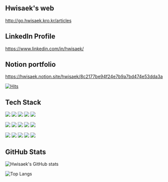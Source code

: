 ## Hwisaek's web
http://go.hwisaek.kro.kr/articles

## LinkedIn Profile
https://www.linkedin.com/in/hwisaek/

## Notion portfolio
https://hwisaek.notion.site/hwisaek/8c2177be94f24e7b9a7bd474e53dda3a

[![Hits](https://hits.seeyoufarm.com/api/count/incr/badge.svg?url=https%3A%2F%2Fgithub.com%2Fhwisaek&count_bg=%2379C83D&title_bg=%23555555&icon=&icon_color=%23E7E7E7&title=hits&edge_flat=false)](https://hits.seeyoufarm.com)

## Tech Stack

<!-- 로고 사이트: https://shields.io/ https://simpleicons.org/ -->
<img src="https://img.shields.io/badge/JavaScript-F7DF1E?style=flat-square&logo=Javascript&logoColor=white"/></a>
<img src="https://img.shields.io/badge/TypeScript-3178C6?style=flat-square&logo=TypeScript&logoColor=white"/>
<img src="https://img.shields.io/badge/Vue.js-4FC08D?style=flat-square&logo=Vue.js&logoColor=white"/>
<img src="https://img.shields.io/badge/Ant Design-0170FE?style=flat-square&logo=Ant+Design&logoColor=white"/>
<img src="https://img.shields.io/badge/Vuetify-1867C0?style=flat-square&logo=Vuetify&logoColor=white"/>

<img src="https://img.shields.io/badge/Go-00ADD8?style=flat-square&logo=Go&logoColor=white"/></a>
<img src="https://img.shields.io/badge/Echo-00ADD8?style=flat-square&logoColor=white"/>
<img src="https://img.shields.io/badge/Java-007396?style=flat-square&logo=java&logoColor=white"/>
<img src="https://img.shields.io/badge/Spring-6DB33F?style=flat-square&logo=Spring&logoColor=white"/>
<img src="https://img.shields.io/badge/Python-3766AB?style=flat-square&logo=Python&logoColor=white"/>

<img src="https://img.shields.io/badge/PostgreSQL-4169E1?style=flat-square&logo=PostgreSQL&logoColor=white"/></a>
<img src="https://img.shields.io/badge/MongoDB-47A248?style=flat-square&logo=MongoDB&logoColor=white"/>
<img src="https://img.shields.io/badge/Redis-DC382D?style=flat-square&logo=Redis&logoColor=white"/>
<img src="https://img.shields.io/badge/Apache Kafka-231F20?style=flat-square&logo=Apache%20Kafka&logoColor=white"/>
<img src="https://img.shields.io/badge/Oracle-F80000?style=flat-square&logo=Oracle&logoColor=white"/>

## GitHub Stats

![Hwisaek's GitHub stats](https://github-readme-stats.vercel.app/api?username=Hwisaek&show_icons=true&theme=radical&include_all_commits=true)

![Top Langs](https://github-readme-stats.vercel.app/api/top-langs/?username=Hwisaek&layout=compact&hide=Jupyter%20Notebook,Tcl&card_width=445&langs_count=30)
